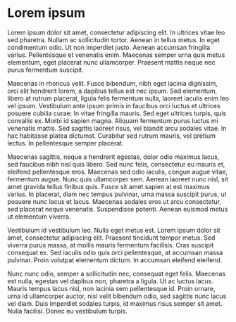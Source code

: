 # Lorem ipsum

Lorem ipsum dolor sit amet, consectetur adipiscing elit. In ultrices vitae leo sed pharetra. Nullam
ac sollicitudin tortor. Aenean in tellus metus. In eget condimentum odio. Ut non imperdiet justo.
Aenean accumsan fringilla varius. Pellentesque et venenatis enim. Maecenas semper urna quis metus
elementum, eget placerat nunc ullamcorper. Praesent mattis neque nec purus fermentum suscipit.

Maecenas in rhoncus velit. Fusce bibendum, nibh eget lacinia dignissim, orci elit hendrerit lorem, a
dapibus tellus est nec ipsum. Sed elementum, libero at rutrum placerat, ligula felis fermentum
nulla, laoreet iaculis enim leo vel ipsum. Vestibulum ante ipsum primis in faucibus orci luctus et
ultrices posuere cubilia curae; In vitae fringilla mauris. Sed eget ultrices turpis, quis convallis
ex. Morbi id sapien magna. Aliquam fermentum purus luctus mi venenatis mattis. Sed sagittis laoreet
risus, vel blandit arcu sodales vitae. In hac habitasse platea dictumst. Curabitur sed rutrum
mauris, vel pretium lectus. In pellentesque semper placerat.

Maecenas sagittis, neque a hendrerit egestas, dolor odio maximus lacus, sed faucibus nibh nisl quis
libero. Sed nunc felis, consectetur eu mauris et, eleifend pellentesque eros. Maecenas sed odio
iaculis, congue augue vitae, fermentum augue. Nunc quis ullamcorper sem. Aenean laoreet nunc nisl,
sit amet gravida tellus finibus quis. Fusce sit amet sapien at est maximus varius. In placerat, diam
nec tempus pulvinar, urna massa suscipit purus, ut posuere nunc lacus et lacus. Maecenas sodales
eros ut arcu consectetur, sed placerat neque venenatis. Suspendisse potenti. Aenean euismod metus ut
elementum viverra.

Vestibulum id vestibulum leo. Nulla eget metus est. Lorem ipsum dolor sit amet, consectetur
adipiscing elit. Praesent tincidunt tempor metus. Sed viverra purus massa, at mollis mauris
fermentum facilisis. Cras suscipit consequat ex. Sed iaculis odio quis orci pellentesque, at
accumsan massa pulvinar. Proin volutpat elementum dictum. In accumsan eleifend eleifend.

Nunc nunc odio, semper a sollicitudin nec, consequat eget felis. Maecenas est nulla, egestas vel
dapibus non, pharetra a ligula. Ut ac luctus lacus. Mauris tempus lacus nisl, non lacinia sem
pellentesque id. Proin ornare, urna id ullamcorper auctor, nisl velit bibendum odio, sed sagittis
nunc lacus vel diam. Duis imperdiet sodales turpis, id maximus risus semper sit amet. Nulla
facilisi. Donec eu vestibulum turpis.

